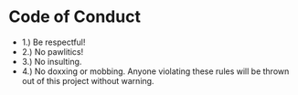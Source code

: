 # Code of Conduct

- 1.) Be respectful!
- 2.) No pawlitics!
- 3.) No insulting.
- 4.) No doxxing or mobbing.
Anyone violating these rules will be thrown out of this project without warning.
